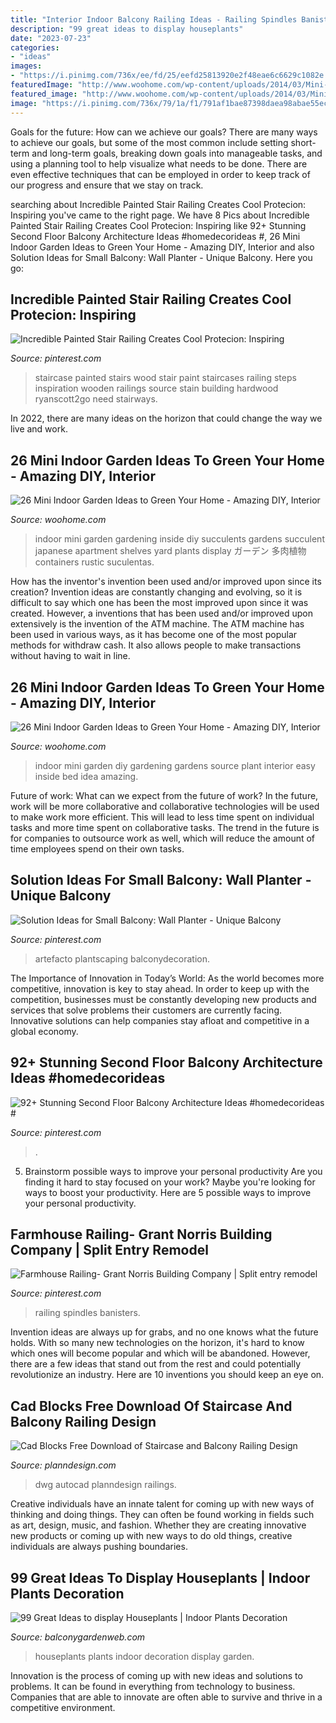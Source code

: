 ```yaml
---
title: "Interior Indoor Balcony Railing Ideas - Railing Spindles Banisters"
description: "99 great ideas to display houseplants"
date: "2023-07-23"
categories:
- "ideas"
images:
- "https://i.pinimg.com/736x/ee/fd/25/eefd25813920e2f48eae6c6629c1082e.jpg"
featuredImage: "http://www.woohome.com/wp-content/uploads/2014/03/Mini-Indoor-Gardening-17.jpg"
featured_image: "http://www.woohome.com/wp-content/uploads/2014/03/Mini-Indoor-Gardening-2.jpg"
image: "https://i.pinimg.com/736x/79/1a/f1/791af1bae87398daea98abae55ece53d--painted-stair-railings-wood-staircase.jpg"
---
```



Goals for the future: How can we achieve our goals?
There are many ways to achieve our goals, but some of the most common include setting short-term and long-term goals, breaking down goals into manageable tasks, and using a planning tool to help visualize what needs to be done. There are even effective techniques that can be employed in order to keep track of our progress and ensure that we stay on track.

	

		
searching about Incredible Painted Stair Railing Creates Cool Protecion: Inspiring you've came to the right page. We have 8 Pics about Incredible Painted Stair Railing Creates Cool Protecion: Inspiring like 92+ Stunning Second Floor Balcony Architecture Ideas #homedecorideas #, 26 Mini Indoor Garden Ideas to Green Your Home - Amazing DIY, Interior and also Solution Ideas for Small Balcony: Wall Planter - Unique Balcony. Here you go:
		
    
## Incredible Painted Stair Railing Creates Cool Protecion: Inspiring

<img loading=lazy src="https://i.pinimg.com/736x/79/1a/f1/791af1bae87398daea98abae55ece53d--painted-stair-railings-wood-staircase.jpg" onerror="this.onerror=null;this.src='https://tse1.mm.bing.net/th?id=OIP.79fRIyd1CAXT-STm6sbRHwHaJ3&amp;pid=15.1';" alt="Incredible Painted Stair Railing Creates Cool Protecion: Inspiring">

_Source: pinterest.com_

>staircase painted stairs wood stair paint staircases railing steps inspiration wooden railings source stain building hardwood ryanscott2go need stairways. 

	

In 2022, there are many ideas on the horizon that could change the way we live and work.

    
## 26 Mini Indoor Garden Ideas To Green Your Home - Amazing DIY, Interior

<img loading=lazy src="http://www.woohome.com/wp-content/uploads/2014/03/Mini-Indoor-Gardening-17.jpg" onerror="this.onerror=null;this.src='https://tse1.mm.bing.net/th?id=OIP.korhXdiBjy4CoDxqZMMujAHaLH&amp;pid=15.1';" alt="26 Mini Indoor Garden Ideas to Green Your Home - Amazing DIY, Interior">

_Source: woohome.com_

>indoor mini garden gardening inside diy succulents gardens succulent japanese apartment shelves yard plants display ガーデン 多肉植物 containers rustic suculentas. 

	

How has the inventor's invention been used and/or improved upon since its creation?
Invention ideas are constantly changing and evolving, so it is difficult to say which one has been the most improved upon since it was created. However, a inventions that has been used and/or improved upon extensively is the invention of the ATM machine. The ATM machine has been used in various ways, as it has become one of the most popular methods for withdraw cash. It also allows people to make transactions without having to wait in line.

    
## 26 Mini Indoor Garden Ideas To Green Your Home - Amazing DIY, Interior

<img loading=lazy src="http://www.woohome.com/wp-content/uploads/2014/03/Mini-Indoor-Gardening-2.jpg" onerror="this.onerror=null;this.src='https://tse1.mm.bing.net/th?id=OIP.fvWcVsV1pRPF7W_PzotdaAHaLG&amp;pid=15.1';" alt="26 Mini Indoor Garden Ideas to Green Your Home - Amazing DIY, Interior">

_Source: woohome.com_

>indoor mini garden diy gardening gardens source plant interior easy inside bed idea amazing. 

	

Future of work: What can we expect from the future of work?
In the future, work will be more collaborative and collaborative technologies will be used to make work more efficient. This will lead to less time spent on individual tasks and more time spent on collaborative tasks. The trend in the future is for companies to outsource work as well, which will reduce the amount of time employees spend on their own tasks.

    
## Solution Ideas For Small Balcony: Wall Planter - Unique Balcony

<img loading=lazy src="https://i.pinimg.com/736x/ee/fd/25/eefd25813920e2f48eae6c6629c1082e.jpg" onerror="this.onerror=null;this.src='https://tse4.mm.bing.net/th?id=OIP.-Ck423gt4UUY_ishgMCjaQHaLG&amp;pid=15.1';" alt="Solution Ideas for Small Balcony: Wall Planter - Unique Balcony">

_Source: pinterest.com_

>artefacto plantscaping balconydecoration. 

	

The Importance of Innovation in Today’s World:
As the world becomes more competitive, innovation is key to stay ahead. In order to keep up with the competition, businesses must be constantly developing new products and services that solve problems their customers are currently facing. Innovative solutions can help companies stay afloat and competitive in a global economy.

    
## 92+ Stunning Second Floor Balcony Architecture Ideas #homedecorideas #

<img loading=lazy src="https://i.pinimg.com/736x/21/ff/bd/21ffbda110eede5437f7a281b21dbc19.jpg" onerror="this.onerror=null;this.src='https://tse3.mm.bing.net/th?id=OIP.rXnin6Kaaft_Lyqvpows9gHaHR&amp;pid=15.1';" alt="92+ Stunning Second Floor Balcony Architecture Ideas #homedecorideas #">

_Source: pinterest.com_

>. 

	

5. Brainstorm possible ways to improve your personal productivity
Are you finding it hard to stay focused on your work? Maybe you're looking for ways to boost your productivity. Here are 5 possible ways to improve your personal productivity.

    
## Farmhouse Railing- Grant Norris Building Company | Split Entry Remodel

<img loading=lazy src="https://i.pinimg.com/736x/38/6e/95/386e9506692754fe8273fdcd02909244.jpg" onerror="this.onerror=null;this.src='https://tse3.mm.bing.net/th?id=OIP.Kc0-tYTLJYO1xs1f7Jc9hgHaJ3&amp;pid=15.1';" alt="Farmhouse Railing- Grant Norris Building Company | Split entry remodel">

_Source: pinterest.com_

>railing spindles banisters. 

	

Invention ideas are always up for grabs, and no one knows what the future holds. With so many new technologies on the horizon, it's hard to know which ones will become popular and which will be abandoned. However, there are a few ideas that stand out from the rest and could potentially revolutionize an industry. Here are 10 inventions you should keep an eye on.

    
## Cad Blocks Free Download Of Staircase And Balcony Railing Design

<img loading=lazy src="https://www.planndesign.com/sites/default/files/styles/1200x620/public/2019/09/cad-blocks-free-download-of-staircase-and-balcony-railing-design.jpg?itok=Tw5vCTNT" onerror="this.onerror=null;this.src='https://tse1.mm.bing.net/th?id=OIP._K1sWdSo0imNh5bkfZviHQHaD0&amp;pid=15.1';" alt="Cad Blocks Free Download of Staircase and Balcony Railing Design">

_Source: planndesign.com_

>dwg autocad planndesign railings. 

	

Creative individuals have an innate talent for coming up with new ways of thinking and doing things. They can often be found working in fields such as art, design, music, and fashion. Whether they are creating innovative new products or coming up with new ways to do old things, creative individuals are always pushing boundaries.

    
## 99 Great Ideas To Display Houseplants | Indoor Plants Decoration

<img loading=lazy src="https://balconygardenweb.com/wp-content/uploads/2016/01/dispaying-houseplants-5.jpg" onerror="this.onerror=null;this.src='https://tse3.mm.bing.net/th?id=OIP.qgbrsahjM9K5OcaqmVoqRAHaLH&amp;pid=15.1';" alt="99 Great Ideas to display Houseplants | Indoor Plants Decoration">

_Source: balconygardenweb.com_

>houseplants plants indoor decoration display garden. 

	

Innovation is the process of coming up with new ideas and solutions to problems. It can be found in everything from technology to business. Companies that are able to innovate are often able to survive and thrive in a competitive environment.


